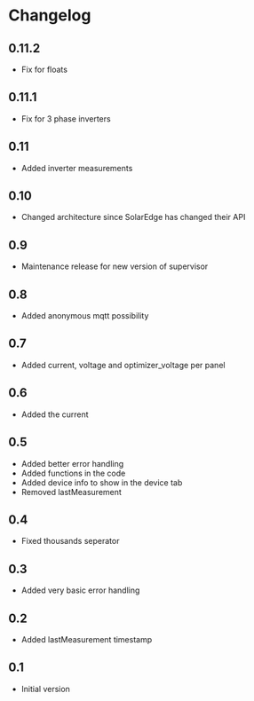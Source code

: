 # Changelog
## 0.11.2
- Fix for floats

## 0.11.1
- Fix for 3 phase inverters

## 0.11
- Added inverter measurements

## 0.10
- Changed architecture since SolarEdge has changed their API

## 0.9
- Maintenance release for new version of supervisor

## 0.8
- Added anonymous mqtt possibility

## 0.7
- Added current, voltage and optimizer_voltage per panel

## 0.6
- Added the current

## 0.5
- Added better error handling
- Added functions in the code
- Added device info to show in the device tab
- Removed lastMeasurement

## 0.4
- Fixed thousands seperator

## 0.3
- Added very basic error handling

## 0.2
- Added lastMeasurement timestamp

## 0.1
- Initial version